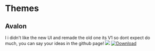 # Themes
## Avalon
I i didn't like the new UI and remade the old one
its V1 so dont expect do much, you can say your ideas in the
github page! 
![](https://cdn.discordapp.com/attachments/651997885751230483/692046129541546124/Naamloos.png)
[![Download](http://www.presentationpro.com/images/product/medium/slide/PPP_CGENE_LT3_Presentation-PowerPoint-Slide-Graphic_Push_Button_Up.jpg)](https://mattermost.com)
